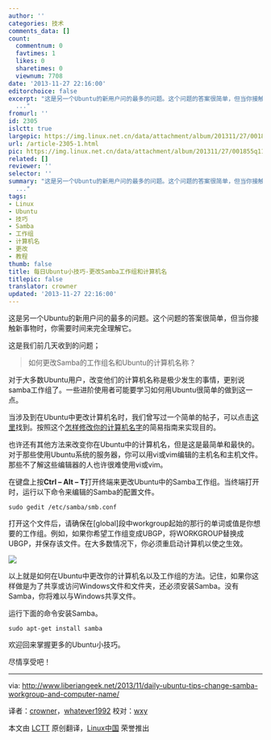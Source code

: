 ```yaml
---
author: ''
categories: 技术
comments_data: []
count:
  commentnum: 0
  favtimes: 1
  likes: 0
  sharetimes: 0
  viewnum: 7708
date: '2013-11-27 22:16:00'
editorchoice: false
excerpt: "这是另一个Ubuntu的新用户问的最多的问题。这个问题的答案很简单，但当你接触新事物时，你需要时间来完全理解它。\r\n这是我们前几天收到的问题；\r\n\r\n如何更改Samba的工作组名和Ubuntu的计算机名称？\r\n\r\n对于大多数Ubuntu用
  ..."
fromurl: ''
id: 2305
islctt: true
largepic: https://img.linux.net.cn/data/attachment/album/201311/27/001855q11h38zyqtfqm8sv.png
url: /article-2305-1.html
pic: https://img.linux.net.cn/data/attachment/album/201311/27/001855q11h38zyqtfqm8sv.png.thumb.jpg
related: []
reviewer: ''
selector: ''
summary: "这是另一个Ubuntu的新用户问的最多的问题。这个问题的答案很简单，但当你接触新事物时，你需要时间来完全理解它。\r\n这是我们前几天收到的问题；\r\n\r\n如何更改Samba的工作组名和Ubuntu的计算机名称？\r\n\r\n对于大多数Ubuntu用
  ..."
tags:
- Linux
- Ubuntu
- 技巧
- Samba
- 工作组
- 计算机名
- 更改
- 教程
thumb: false
title: 每日Ubuntu小技巧-更改Samba工作组和计算机名
titlepic: false
translator: crowner
updated: '2013-11-27 22:16:00'
---
```


这是另一个Ubuntu的新用户问的最多的问题。这个问题的答案很简单，但当你接触新事物时，你需要时间来完全理解它。


这是我们前几天收到的问题；



> 
> 如何更改Samba的工作组名和Ubuntu的计算机名称？
> 
> 
> 


对于大多数Ubuntu用户，改变他们的计算机名称是极少发生的事情，更别说samba工作组了。一些进阶使用者可能要学习如何用Ubuntu很简单的做到这一点。


当涉及到在Ubuntu中更改计算机名时，我们曾写过一个简单的帖子，可以点击[这里](http://linux.cn/article-2199-1.html)找到。按照这个[怎样修改你的计算机名字](http://linux.cn/article-2199-1.html)的简易指南来实现目的。


也许还有其他方法来改变你在Ubuntu中的计算机名，但是这是最简单和最快的。对于那些使用Ubuntu系统的服务器，你可以用vi或vim编辑的主机名和主机文件。那些不了解这些编辑器的人也许很难使用vi或vim。


在键盘上按**Ctrl – Alt – T**打开终端来更改Ubuntu中的Samba工作组。当终端打开时，运行以下命令来编辑的Samba的配置文件。



```
sudo gedit /etc/samba/smb.conf

```

打开这个文件后，请确保在[global]段中workgroup起始的那行的单词或值是你想要的工作组。例如，如果你希望工作组变成UBGP，将WORKGROUP替换成UBGP，并保存该文件。在大多数情况下，你必须重启动计算机以使之生效。


![](https://img.linux.net.cn/data/attachment/album/201311/27/001855q11h38zyqtfqm8sv.png)


以上就是如何在Ubuntu中更改你的计算机名以及工作组的方法。记住，如果你这样做是为了共享或访问Windows文件和文件夹，还必须​​安装Samba。没有Samba，你将难以与Windows共享文件。


运行下面的命令安装Samba。



```
sudo apt-get install samba

```

欢迎回来掌握更多的Ubuntu小技巧。


尽情享受吧！




---


via: <http://www.liberiangeek.net/2013/11/daily-ubuntu-tips-change-samba-workgroup-and-computer-name/>


译者：[crowner](https://github.com/crowner)，[whatever1992](https://github.com/whatever1992) 校对：[wxy](https://github.com/wxy)


本文由 [LCTT](https://github.com/LCTT/TranslateProject) 原创翻译，[Linux中国](http://linux.cn/) 荣誉推出